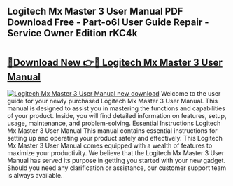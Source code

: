 ## Logitech Mx Master 3 User Manual PDF Download Free - Part-o6I User Guide Repair - Service Owner Edition rKC4k

# <h2><a href="http://cf16838.oget.top/?id=Logitech+Mx+Master+3+User+Manual">🔗Download New 👉🔴 Logitech Mx Master 3 User Manual</a></h2>

[![Logitech Mx Master 3 User Manual new download](https://i.imgur.com/5g1atiW.png)](http://cf16838.oget.top/?id=Logitech+Mx+Master+3+User+Manual)
Welcome to the user guide for your newly purchased Logitech Mx Master 3 User Manual. This manual is designed to assist you in mastering the functions and capabilities of your product. Inside, you will find detailed information on features, setup, usage, maintenance, and problem-solving. Essential Instructions Logitech Mx Master 3 User Manual This manual contains essential instructions for setting up and operating your product safely and effectively. This Logitech Mx Master 3 User Manual comes equipped with a wealth of features to maximize your productivity. We believe that the Logitech Mx Master 3 User Manual has served its purpose in getting you started with your new gadget. Should you need any clarification or assistance, our customer support team is always available.
